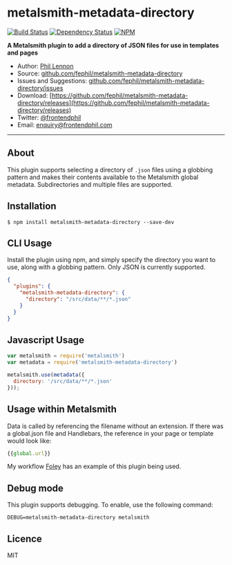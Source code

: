 # metalsmith-metadata-directory

[![Build Status](https://travis-ci.org/fephil/metalsmith-metadata-directory.svg?branch=master)](https://travis-ci.org/fephil/metalsmith-metadata-directory)
[![Dependency Status](https://david-dm.org/fephil/metalsmith-metadata-directory.svg)](https://david-dm.org/fephil/metalsmith-metadata-directory)
[![NPM](https://nodei.co/npm/metalsmith-metadata-directory.png?mini=true)](https://nodei.co/npm/metalsmith-metadata-directory/)

**A Metalsmith plugin to add a directory of JSON files for use in templates and pages**

* Author: [Phil Lennon](https://frontendphil.com)
* Source: [github.com/fephil/metalsmith-metadata-directory](https://github.com/fephil/metalsmith-metadata-directory)
* Issues and Suggestions: [github.com/fephil/metalsmith-metadata-directory/issues](https://github.com/fephil/metalsmith-metadata-directory/issues)
* Download: [https://github.com/fephil/metalsmith-metadata-directory/releases](https://github.com/fephil/metalsmith-metadata-directory/releases)
* Twitter: [@frontendphil](https://twitter.com/frontendphil)
* Email: [enquiry@frontendphil.com](mailto:enquiry@frontendphil.com)

***

## About

This plugin supports selecting a directory of `.json` files using a globbing pattern and makes their contents available to the Metalsmith global metadata. Subdirectories and multiple files are supported.

## Installation

```
$ npm install metalsmith-metadata-directory --save-dev
```

## CLI Usage

Install the plugin using npm, and simply specify the directory you want to use, along with a globbing pattern. Only JSON is currently supported.

```json
{
  "plugins": {
    "metalsmith-metadata-directory": {
      "directory": "/src/data/**/*.json"
    }
  }
}
```

## Javascript Usage

```js
var metalsmith = require('metalsmith')
var metadata = require('metalsmith-metadata-directory')

metalsmith.use(metadata({
  directory: '/src/data/**/*.json'
}));
```

## Usage within Metalsmith

Data is called by referencing the filename without an extension. If there was a global.json file and Handlebars, the reference in your page or template would look like:

```js
{{global.url}}
```

My workflow [Foley](https://github.com/fephil/foley) has an example of this plugin being used.

## Debug mode

This plugin supports debugging. To enable, use the following command:

`DEBUG=metalsmith-metadata-directory metalsmith`

## Licence

MIT
